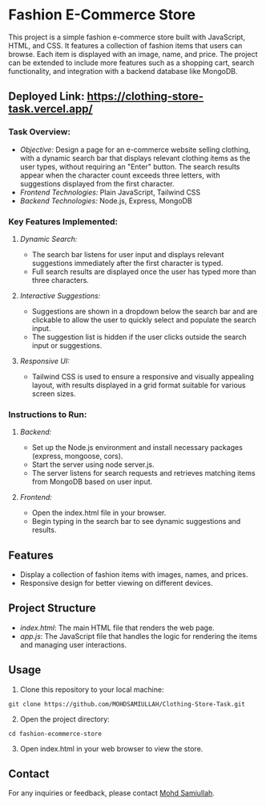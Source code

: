 # Fashion E-Commerce Store

This project is a simple fashion e-commerce store built with JavaScript, HTML, and CSS. It features a collection of fashion items that users can browse. Each item is displayed with an image, name, and price. The project can be extended to include more features such as a shopping cart, search functionality, and integration with a backend database like MongoDB.

## Deployed Link: https://clothing-store-task.vercel.app/

### Task Overview:
- *Objective:* Design a page for an e-commerce website selling clothing, with a dynamic search bar that displays relevant clothing items as the user types, without requiring an "Enter" button. The search results appear when the character count exceeds three letters, with suggestions displayed from the first character.
- *Frontend Technologies:* Plain JavaScript, Tailwind CSS
- *Backend Technologies:* Node.js, Express, MongoDB

### Key Features Implemented:
1. *Dynamic Search:*
   - The search bar listens for user input and displays relevant suggestions immediately after the first character is typed.
   - Full search results are displayed once the user has typed more than three characters.
  
2. *Interactive Suggestions:*
   - Suggestions are shown in a dropdown below the search bar and are clickable to allow the user to quickly select and populate the search input.
   - The suggestion list is hidden if the user clicks outside the search input or suggestions.

3. *Responsive UI:*
   - Tailwind CSS is used to ensure a responsive and visually appealing layout, with results displayed in a grid format suitable for various screen sizes.

### Instructions to Run:
1. *Backend:*
   - Set up the Node.js environment and install necessary packages (express, mongoose, cors).
   - Start the server using node server.js.
   - The server listens for search requests and retrieves matching items from MongoDB based on user input.

2. *Frontend:*
   - Open the index.html file in your browser.
   - Begin typing in the search bar to see dynamic suggestions and results.

## Features

- Display a collection of fashion items with images, names, and prices.
- Responsive design for better viewing on different devices.

## Project Structure

- *index.html*: The main HTML file that renders the web page.
- *app.js*: The JavaScript file that handles the logic for rendering the items and managing user interactions.


## Usage

1. Clone this repository to your local machine:

```
git clone https://github.com/MOHDSAMIULLAH/Clothing-Store-Task.git
```

2. Open the project directory:

```
cd fashion-ecommerce-store
```

3. Open index.html in your web browser to view the store.


## Contact

For any inquiries or feedback, please contact [Mohd Samiullah](mailto:samiullah0813@gmail.com).